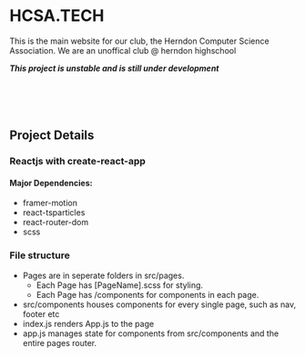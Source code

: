 # HCSA.TECH

This is the main website for our club, the Herndon Computer Science Association.
We are an unoffical club @ herndon highschool

**_This project is unstable and is still under development_**
<br>
<br>
<br>
<br>
<br>

## Project Details

### Reactjs with create-react-app

#### Major Dependencies:

-   framer-motion
-   react-tsparticles
-   react-router-dom
-   scss

### File structure

-   Pages are in seperate folders in src/pages.
    -   Each Page has [PageName].scss for styling.
    -   Each Page has /components for components in each page.
-   src/components houses components for every single page, such as nav, footer etc
-   index.js renders App.js to the page
-   app.js manages state for components from src/components and the entire pages router.

